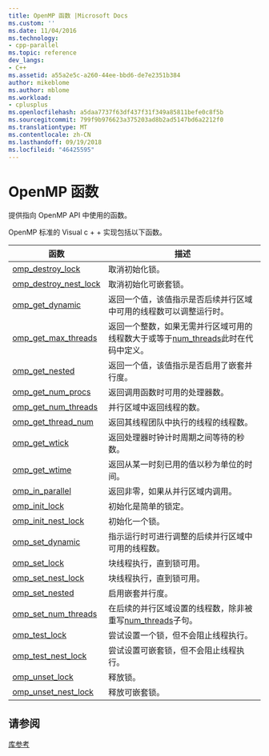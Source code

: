 ```yaml
---
title: OpenMP 函数 |Microsoft Docs
ms.custom: ''
ms.date: 11/04/2016
ms.technology:
- cpp-parallel
ms.topic: reference
dev_langs:
- C++
ms.assetid: a55a2e5c-a260-44ee-bbd6-de7e2351b384
author: mikeblome
ms.author: mblome
ms.workload:
- cplusplus
ms.openlocfilehash: a5daa7737f63df437f31f349a85811befe0c8f5b
ms.sourcegitcommit: 799f9b976623a375203ad8b2ad5147bd6a2212f0
ms.translationtype: MT
ms.contentlocale: zh-CN
ms.lasthandoff: 09/19/2018
ms.locfileid: "46425595"
---
```

# <a name="openmp-functions"></a>OpenMP 函数

提供指向 OpenMP API 中使用的函数。

OpenMP 标准的 Visual c + + 实现包括以下函数。

|函数|描述|
|--------------|-----------------|
|[omp_destroy_lock](../../../parallel/openmp/reference/omp-destroy-lock.md)|取消初始化锁。|
|[omp_destroy_nest_lock](../../../parallel/openmp/reference/omp-destroy-nest-lock.md)|取消初始化可嵌套锁。|
|[omp_get_dynamic](../../../parallel/openmp/reference/omp-get-dynamic.md)|返回一个值，该值指示是否后续并行区域中可用的线程数可以调整运行时。|
|[omp_get_max_threads](../../../parallel/openmp/reference/omp-get-max-threads.md)|返回一个整数，如果无需并行区域可用的线程数大于或等于[num_threads](../../../parallel/openmp/reference/num-threads.md)此时在代码中定义。|
|[omp_get_nested](../../../parallel/openmp/reference/omp-get-nested.md)|返回一个值，该值指示是否启用了嵌套并行度。|
|[omp_get_num_procs](../../../parallel/openmp/reference/omp-get-num-procs.md)|返回调用函数时可用的处理器数。|
|[omp_get_num_threads](../../../parallel/openmp/reference/omp-get-num-threads.md)|并行区域中返回线程的数。|
|[omp_get_thread_num](../../../parallel/openmp/reference/omp-get-thread-num.md)|返回其线程团队中执行的线程的线程数。|
|[omp_get_wtick](../../../parallel/openmp/reference/omp-get-wtick.md)|返回处理器时钟计时周期之间等待的秒数。|
|[omp_get_wtime](../../../parallel/openmp/reference/omp-get-wtime.md)|返回从某一时刻已用的值以秒为单位的时间。|
|[omp_in_parallel](../../../parallel/openmp/reference/omp-in-parallel.md)|返回非零，如果从并行区域内调用。|
|[omp_init_lock](../../../parallel/openmp/reference/omp-init-lock.md)|初始化是简单的锁定。|
|[omp_init_nest_lock](../../../parallel/openmp/reference/omp-init-nest-lock.md)|初始化一个锁。|
|[omp_set_dynamic](../../../parallel/openmp/reference/omp-set-dynamic.md)|指示运行时可进行调整的后续并行区域中可用的线程数。|
|[omp_set_lock](../../../parallel/openmp/reference/omp-set-lock.md)|块线程执行，直到锁可用。|
|[omp_set_nest_lock](../../../parallel/openmp/reference/omp-set-nest-lock.md)|块线程执行，直到锁可用。|
|[omp_set_nested](../../../parallel/openmp/reference/omp-set-nested.md)|启用嵌套并行度。|
|[omp_set_num_threads](../../../parallel/openmp/reference/omp-set-num-threads.md)|在后续的并行区域设置的线程数，除非被重写[num_threads](../../../parallel/openmp/reference/num-threads.md)子句。|
|[omp_test_lock](../../../parallel/openmp/reference/omp-test-lock.md)|尝试设置一个锁，但不会阻止线程执行。|
|[omp_test_nest_lock](../../../parallel/openmp/reference/omp-test-nest-lock.md)|尝试设置可嵌套锁，但不会阻止线程执行。|
|[omp_unset_lock](../../../parallel/openmp/reference/omp-unset-lock.md)|释放锁。|
|[omp_unset_nest_lock](../../../parallel/openmp/reference/omp-unset-nest-lock.md)|释放可嵌套锁。|

## <a name="see-also"></a>请参阅

[库参考](../../../parallel/openmp/reference/openmp-library-reference.md)